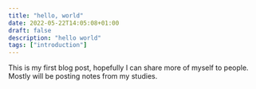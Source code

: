 ```yaml
---
title: "hello, world"
date: 2022-05-22T14:05:08+01:00
draft: false
description: "hello world"
tags: ["introduction"]
---
```


This is my first blog post, hopefully I can share more of myself to people. 
Mostly will be posting notes from my studies.